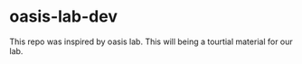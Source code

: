 # oasis-lab-dev
This repo was inspired by oasis lab. This will being a tourtial material for our lab.
